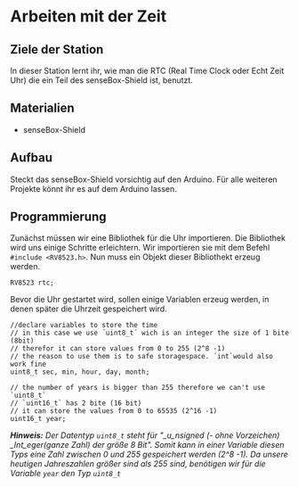 # Arbeiten mit der Zeit 

## Ziele der Station
In dieser Station lernt ihr, wie man die RTC (Real Time Clock oder Echt Zeit Uhr) die ein Teil des senseBox-Shield ist, benutzt.

## Materialien
* senseBox-Shield

## Aufbau
Steckt das senseBox-Shield vorsichtig auf den Arduino. Für alle weiteren Projekte könnt ihr es auf dem Arduino lassen. 

## Programmierung
Zunächst müssen wir eine Bibliothek für die Uhr importieren. Die Bibliothek wird uns einige Schritte erleichtern. Wir importieren sie mit dem Befehl `#include <RV8523.h>`. Nun muss ein Objekt dieser Bibliothekt erzeug werden. 
```
RV8523 rtc;
```
Bevor die Uhr gestartet wird, sollen einige Variablen erzeug werden, in denen später die Uhrzeit gespeichert wird.
```
//declare variables to store the time 
// in this case we use ´uint8_t´ wich is an integer the size of 1 bite (8bit)
// therefor it can store values from 0 to 255 (2^8 -1)
// the reason to use them is to safe storagespace. ´int`would also work fine
uint8_t sec, min, hour, day, month;

// the number of years is bigger than 255 therefore we can't use `uint8_t` 
// `uint16_t` has 2 bite (16 bit)
// it can store the values from 0 to 65535 (2^16 -1)
uint16_t year; 
```
***Hinweis:*** *Der Datentyp `uint8_t` steht für "_u_nsigned (- ohne Vorzeichen) _Int_eger(ganze Zahl) der größe _8_ Bit". Somit kann in einer Variable diesen Typs eine Zahl zwischen 0 und 255 gespeichert werden (2^8 -1). Da unsere heutigen Jahreszahlen größer sind als 255 sind, benötigen wir für die Variable `year` den Typ `uint8_t`*

















